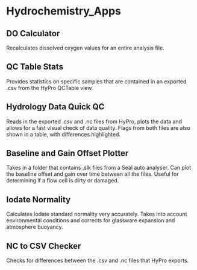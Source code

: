 # Hydrochemistry_Apps

## DO Calculator
Recalculates dissolved oxygen values for an entire analysis file.


## QC Table Stats
Provides statistics on specific samples that are contained in an exported .csv from the HyPro QCTable view.

## Hydrology Data Quick QC 
Reads in the exported .csv and .nc files from HyPro, plots the data and allows for a fast visual check of data quality. Flags from both files are also shown in a table, with differences highlighted.

## Baseline and Gain Offset Plotter
Takes in a folder that contains .slk files from a Seal auto analyser. Can plot the baseline offset and gain over time between all the files. Useful for determining if a flow cell is dirty or damaged.

## Iodate Normality
Calculates Iodate standard normality very accurately. Takes into account environmental conditions and corrects for glassware expansion and atmosphere buoyancy. 


## NC to CSV Checker
Checks for differences between the .csv and .nc files that HyPro exports. 
